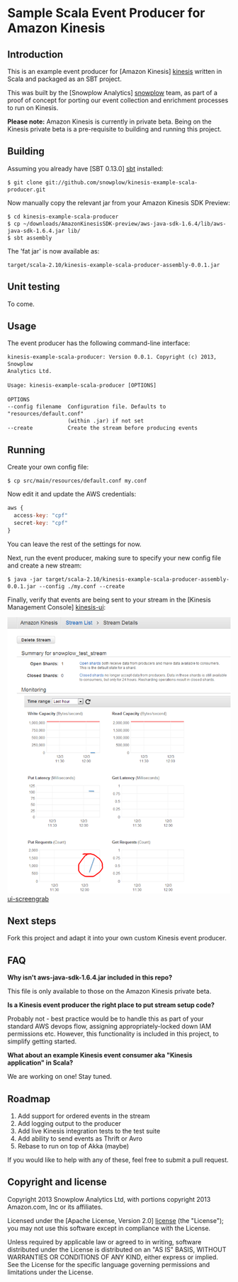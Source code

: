 # Sample Scala Event Producer for Amazon Kinesis

## Introduction

This is an example event producer for [Amazon Kinesis] [kinesis] written in Scala and packaged as an SBT project.

This was built by the [Snowplow Analytics] [snowplow] team, as part of a proof of concept for porting our event collection and enrichment processes to run on Kinesis.

**Please note:** Amazon Kinesis is currently in private beta. Being on the Kinesis private beta is a pre-requisite to building and running this project.

## Building

Assuming you already have [SBT 0.13.0] [sbt] installed:

    $ git clone git://github.com/snowplow/kinesis-example-scala-producer.git
    
Now manually copy the relevant jar from your Amazon Kinesis SDK Preview:

    $ cd kinesis-example-scala-producer
    $ cp ~/downloads/AmazonKinesisSDK-preview/aws-java-sdk-1.6.4/lib/aws-java-sdk-1.6.4.jar lib/
    $ sbt assembly

The 'fat jar' is now available as:

    target/scala-2.10/kinesis-example-scala-producer-assembly-0.0.1.jar

## Unit testing

To come.

## Usage

The event producer has the following command-line interface:

```
kinesis-example-scala-producer: Version 0.0.1. Copyright (c) 2013, Snowplow
Analytics Ltd.

Usage: kinesis-example-scala-producer [OPTIONS]

OPTIONS
--config filename  Configuration file. Defaults to "resources/default.conf"
                   (within .jar) if not set
--create           Create the stream before producing events
```

## Running

Create your own config file:

    $ cp src/main/resources/default.conf my.conf

Now edit it and update the AWS credentials:

```js
aws {
  access-key: "cpf"
  secret-key: "cpf"
}
```

You can leave the rest of the settings for now.

Next, run the event producer, making sure to specify your new config file and create a new stream:

    $ java -jar target/scala-2.10/kinesis-example-scala-producer-assembly-0.0.1.jar --config ./my.conf --create 

Finally, verify that events are being sent to your stream in the [Kinesis Management Console] [kinesis-ui]:

![ui-screengrab] [ui-screengrab]

## Next steps

Fork this project and adapt it into your own custom Kinesis event producer.

## FAQ

**Why isn't aws-java-sdk-1.6.4.jar included in this repo?**

This file is only available to those on the Amazon Kinesis private beta.

**Is a Kinesis event producer the right place to put stream setup code?**

Probably not - best practice would be to handle this as part of your standard AWS devops flow, assigning appropriately-locked down IAM permissions etc. However, this functionality is included in this project, to simplify getting started.

**What about an example Kinesis event consumer aka "Kinesis application" in Scala?**

We are working on one! Stay tuned.

## Roadmap

1. Add support for ordered events in the stream
2. Add logging output to the producer
3. Add live Kinesis integration tests to the test suite
4. Add ability to send events as Thrift or Avro
5. Rebase to run on top of Akka (maybe)

If you would like to help with any of these, feel free to submit a pull request.

## Copyright and license

Copyright 2013 Snowplow Analytics Ltd, with portions copyright
2013 Amazon.com, Inc or its affiliates.

Licensed under the [Apache License, Version 2.0] [license] (the "License");
you may not use this software except in compliance with the License.

Unless required by applicable law or agreed to in writing, software
distributed under the License is distributed on an "AS IS" BASIS,
WITHOUT WARRANTIES OR CONDITIONS OF ANY KIND, either express or implied.
See the License for the specific language governing permissions and
limitations under the License.

[kinesis]: http://aws.amazon.com/kinesis/
[snowplow]: http://snowplowanalytics.com
[sbt]: http://typesafe.artifactoryonline.com/typesafe/ivy-releases/org.scala-sbt/sbt-launch/0.13.0/sbt-launch.jar

[kinesis-ui]: https://console.aws.amazon.com/kinesis/?
[ui-screengrab]: misc/kinesis-stream-summary.png

[license]: http://www.apache.org/licenses/LICENSE-2.0
